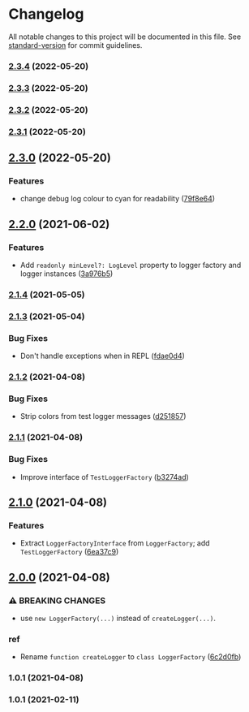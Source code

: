 # Changelog

All notable changes to this project will be documented in this file. See [standard-version](https://github.com/conventional-changelog/standard-version) for commit guidelines.

### [2.3.4](https://github.com/ailohq/logger/compare/v2.3.3...v2.3.4) (2022-05-20)

### [2.3.3](https://github.com/ailohq/logger/compare/v2.3.2...v2.3.3) (2022-05-20)

### [2.3.2](https://github.com/ailohq/logger/compare/v2.3.1...v2.3.2) (2022-05-20)

### [2.3.1](https://github.com/ailohq/logger/compare/v2.3.0...v2.3.1) (2022-05-20)

## [2.3.0](https://github.com/ailohq/logger/compare/v2.2.0...v2.3.0) (2022-05-20)


### Features

* change debug log colour to cyan for readability ([79f8e64](https://github.com/ailohq/logger/commit/79f8e64301743b8e38d32062f8fc7f1791b86440))

## [2.2.0](https://github.com/ailohq/logger/compare/v2.1.4...v2.2.0) (2021-06-02)


### Features

* Add `readonly minLevel?: LogLevel` property to logger factory and logger instances ([3a976b5](https://github.com/ailohq/logger/commit/3a976b5564a82c8a6844161c3277a36adbfe370c))

### [2.1.4](https://github.com/ailohq/logger/compare/v2.1.3...v2.1.4) (2021-05-05)

### [2.1.3](https://github.com/ailohq/logger/compare/v2.1.2...v2.1.3) (2021-05-04)


### Bug Fixes

* Don't handle exceptions when in REPL ([fdae0d4](https://github.com/ailohq/logger/commit/fdae0d4dbf6afd9c02577b0d81a2d821c44f8b95))

### [2.1.2](https://github.com/ailohq/logger/compare/v2.1.1...v2.1.2) (2021-04-08)


### Bug Fixes

* Strip colors from test logger messages ([d251857](https://github.com/ailohq/logger/commit/d2518575d98b510c5acceae379f91e04f9a9baab))

### [2.1.1](https://github.com/ailohq/logger/compare/v2.1.0...v2.1.1) (2021-04-08)


### Bug Fixes

* Improve interface of `TestLoggerFactory` ([b3274ad](https://github.com/ailohq/logger/commit/b3274adbd2aa6d8cc7571ede2c2ae09dc3bfcdaa))

## [2.1.0](https://github.com/ailohq/logger/compare/v2.0.0...v2.1.0) (2021-04-08)


### Features

* Extract `LoggerFactoryInterface` from `LoggerFactory`; add `TestLoggerFactory` ([6ea37c9](https://github.com/ailohq/logger/commit/6ea37c91eddf12ff0a55088a66a1f1d06f3f486a))

## [2.0.0](https://github.com/ailohq/logger/compare/v1.0.1...v2.0.0) (2021-04-08)


### ⚠ BREAKING CHANGES

* use `new LoggerFactory(...)` instead of `createLogger(...)`.

### ref

* Rename `function createLogger` to `class LoggerFactory` ([6c2d0fb](https://github.com/ailohq/logger/commit/6c2d0fb7de7a4f6ed50c25be3ca3ffdda411f014))

### 1.0.1 (2021-04-08)

### 1.0.1 (2021-02-11)
